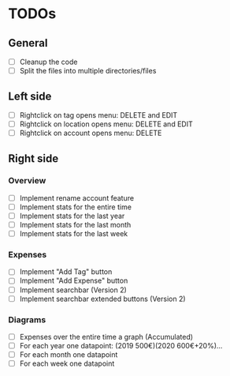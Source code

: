 # TODOs

## General
- [ ] Cleanup the code
- [ ] Split the files into multiple directories/files

## Left side
- [ ] Rightclick on tag opens menu: DELETE and EDIT
- [ ] Rightclick on location opens menu: DELETE and EDIT
- [ ] Rightclick on account opens menu: DELETE

## Right side
### Overview
- [ ] Implement rename account feature
- [ ] Implement stats for the entire time
- [ ] Implement stats for the last year
- [ ] Implement stats for the last month
- [ ] Implement stats for the last week

### Expenses
- [ ] Implement "Add Tag" button
- [ ] Implement "Add Expense" button
- [ ] Implement searchbar (Version 2)
- [ ] Implement searchbar extended buttons (Version 2)

### Diagrams
- [ ] Expenses over the entire time a graph (Accumulated)
- [ ] For each year one datapoint: (2019 500€)(2020 600€+20%)...
- [ ] For each month one datapoint
- [ ] For each week one datapoint
